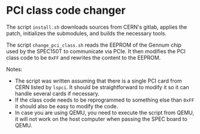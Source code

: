 # PCI class code changer

The script `install.sh` downloads sources from CERN's gitlab, applies the patch, initializes the submodules, and builds the necessary tools.

The script `change_pci_class.sh` reads the EEPROM of the Gennum chip used by the SPEC150T to communicate via PCIe.
It then modifies the PCI class code to be `0xFF` and rewrites the content to the EEPROM.

Notes:
- The script was written assuming that there is a single PCI card from CERN listed by `lspci`. It should be straightforward to modify it so it can handle several cards if necessary.
- If the class code needs to be reprogrammed to something else than `0xFF` it should also be easy to modify the code.
- In case you are using QEMU, you need to execute the script from QEMU, it will not work on the host computer when passing the SPEC board to QEMU.
